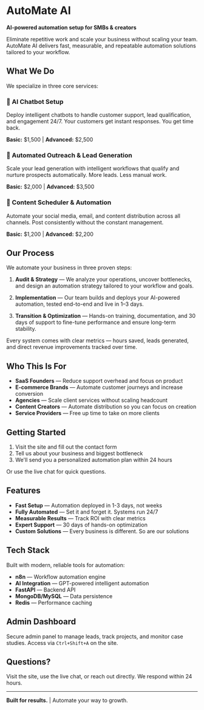 # AutoMate AI

**AI-powered automation setup for SMBs & creators**

Eliminate repetitive work and scale your business without scaling your team. AutoMate AI delivers fast, measurable, and repeatable automation solutions tailored to your workflow.

## What We Do

We specialize in three core services:

### 🤖 AI Chatbot Setup
Deploy intelligent chatbots to handle customer support, lead qualification, and engagement 24/7. Your customers get instant responses. You get time back.

**Basic:** $1,500 | **Advanced:** $2,500

### 📧 Automated Outreach & Lead Generation
Scale your lead generation with intelligent workflows that qualify and nurture prospects automatically. More leads. Less manual work.

**Basic:** $2,000 | **Advanced:** $3,500

### 📱 Content Scheduler & Automation
Automate your social media, email, and content distribution across all channels. Post consistently without the constant management.

**Basic:** $1,200 | **Advanced:** $2,200

## Our Process

We automate your business in three proven steps:

1. **Audit & Strategy** — We analyze your operations, uncover bottlenecks, and design an automation strategy tailored to your workflow and goals.

2. **Implementation** — Our team builds and deploys your AI-powered automation, tested end-to-end and live in 1–3 days.

3. **Transition & Optimization** — Hands-on training, documentation, and 30 days of support to fine-tune performance and ensure long-term stability.

Every system comes with clear metrics — hours saved, leads generated, and direct revenue improvements tracked over time.

## Who This Is For

- **SaaS Founders** — Reduce support overhead and focus on product
- **E-commerce Brands** — Automate customer journeys and increase conversion
- **Agencies** — Scale client services without scaling headcount
- **Content Creators** — Automate distribution so you can focus on creation
- **Service Providers** — Free up time to take on more clients

## Getting Started

1. Visit the site and fill out the contact form
2. Tell us about your business and biggest bottleneck
3. We'll send you a personalized automation plan within 24 hours

Or use the live chat for quick questions.

## Features

- **Fast Setup** — Automation deployed in 1-3 days, not weeks
- **Fully Automated** — Set it and forget it. Systems run 24/7
- **Measurable Results** — Track ROI with clear metrics
- **Expert Support** — 30 days of hands-on optimization
- **Custom Solutions** — Every business is different. So are our solutions

## Tech Stack

Built with modern, reliable tools for automation:
- **n8n** — Workflow automation engine
- **AI Integration** — GPT-powered intelligent automation
- **FastAPI** — Backend API
- **MongoDB/MySQL** — Data persistence
- **Redis** — Performance caching

## Admin Dashboard

Secure admin panel to manage leads, track projects, and monitor case studies. Access via `Ctrl+Shift+A` on the site.

## Questions?

Visit the site, use the live chat, or reach out directly. We respond within 24 hours.

---

**Built for results.** | Automate your way to growth.
